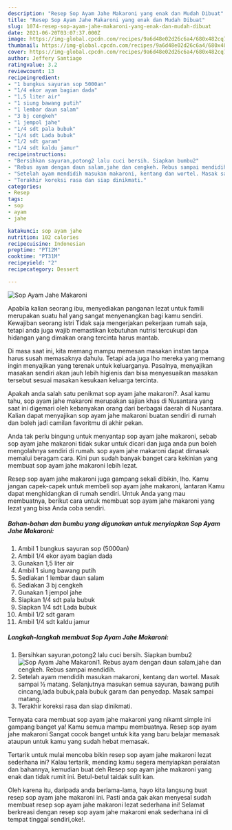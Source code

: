 ```yaml
---
description: "Resep Sop Ayam Jahe Makaroni yang enak dan Mudah Dibuat"
title: "Resep Sop Ayam Jahe Makaroni yang enak dan Mudah Dibuat"
slug: 1074-resep-sop-ayam-jahe-makaroni-yang-enak-dan-mudah-dibuat
date: 2021-06-20T03:07:37.000Z
image: https://img-global.cpcdn.com/recipes/9a6d48e02d26c6a4/680x482cq70/sop-ayam-jahe-makaroni-foto-resep-utama.jpg
thumbnail: https://img-global.cpcdn.com/recipes/9a6d48e02d26c6a4/680x482cq70/sop-ayam-jahe-makaroni-foto-resep-utama.jpg
cover: https://img-global.cpcdn.com/recipes/9a6d48e02d26c6a4/680x482cq70/sop-ayam-jahe-makaroni-foto-resep-utama.jpg
author: Jeffery Santiago
ratingvalue: 3.2
reviewcount: 13
recipeingredient:
- "1 bungkus sayuran sop 5000an"
- "1/4 ekor ayam bagian dada"
- "1,5 liter air"
- "1 siung bawang putih"
- "1 lembar daun salam"
- "3 bj cengkeh"
- "1 jempol jahe"
- "1/4 sdt pala bubuk"
- "1/4 sdt Lada bubuk"
- "1/2 sdt garam"
- "1/4 sdt kaldu jamur"
recipeinstructions:
- "Bersihkan sayuran,potong2 lalu cuci bersih. Siapkan bumbu2"
- "Rebus ayam dengan daun salam,jahe dan cengkeh. Rebus sampai mendidih."
- "Setelah ayam mendidih masukan makaroni, kentang dan wortel. Masak sampai ½ matang. Selanjutnya masukan semua sayuran, bawang putih cincang,lada bubuk,pala bubuk garam dan penyedap. Masak sampai matang."
- "Terakhir koreksi rasa dan siap dinikmati."
categories:
- Resep
tags:
- sop
- ayam
- jahe

katakunci: sop ayam jahe 
nutrition: 102 calories
recipecuisine: Indonesian
preptime: "PT12M"
cooktime: "PT31M"
recipeyield: "2"
recipecategory: Dessert

---
```



![Sop Ayam Jahe Makaroni](https://img-global.cpcdn.com/recipes/9a6d48e02d26c6a4/680x482cq70/sop-ayam-jahe-makaroni-foto-resep-utama.jpg)

Apabila kalian seorang ibu, menyediakan panganan lezat untuk famili merupakan suatu hal yang sangat menyenangkan bagi kamu sendiri. Kewajiban seorang istri Tidak saja mengerjakan pekerjaan rumah saja, tetapi anda juga wajib memastikan kebutuhan nutrisi tercukupi dan hidangan yang dimakan orang tercinta harus mantab.

Di masa  saat ini, kita memang mampu memesan masakan instan tanpa harus susah memasaknya dahulu. Tetapi ada juga lho mereka yang memang ingin menyajikan yang terenak untuk keluarganya. Pasalnya, menyajikan masakan sendiri akan jauh lebih higienis dan bisa menyesuaikan masakan tersebut sesuai masakan kesukaan keluarga tercinta. 



Apakah anda salah satu penikmat sop ayam jahe makaroni?. Asal kamu tahu, sop ayam jahe makaroni merupakan sajian khas di Nusantara yang saat ini digemari oleh kebanyakan orang dari berbagai daerah di Nusantara. Kalian dapat menyajikan sop ayam jahe makaroni buatan sendiri di rumah dan boleh jadi camilan favoritmu di akhir pekan.

Anda tak perlu bingung untuk menyantap sop ayam jahe makaroni, sebab sop ayam jahe makaroni tidak sukar untuk dicari dan juga anda pun boleh mengolahnya sendiri di rumah. sop ayam jahe makaroni dapat dimasak memalui beragam cara. Kini pun sudah banyak banget cara kekinian yang membuat sop ayam jahe makaroni lebih lezat.

Resep sop ayam jahe makaroni juga gampang sekali dibikin, lho. Kamu jangan capek-capek untuk membeli sop ayam jahe makaroni, lantaran Kamu dapat menghidangkan di rumah sendiri. Untuk Anda yang mau membuatnya, berikut cara untuk membuat sop ayam jahe makaroni yang lezat yang bisa Anda coba sendiri.

<!--inarticleads1-->

##### Bahan-bahan dan bumbu yang digunakan untuk menyiapkan Sop Ayam Jahe Makaroni:

1. Ambil 1 bungkus sayuran sop (5000an)
1. Ambil 1/4 ekor ayam bagian dada
1. Gunakan 1,5 liter air
1. Ambil 1 siung bawang putih
1. Sediakan 1 lembar daun salam
1. Sediakan 3 bj cengkeh
1. Gunakan 1 jempol jahe
1. Siapkan 1/4 sdt pala bubuk
1. Siapkan 1/4 sdt Lada bubuk
1. Ambil 1/2 sdt garam
1. Ambil 1/4 sdt kaldu jamur




<!--inarticleads2-->

##### Langkah-langkah membuat Sop Ayam Jahe Makaroni:

1. Bersihkan sayuran,potong2 lalu cuci bersih. Siapkan bumbu2
<img src="https://img-global.cpcdn.com/steps/76b81c32e1e07c97/160x128cq70/sop-ayam-jahe-makaroni-langkah-memasak-1-foto.jpg" alt="Sop Ayam Jahe Makaroni">1. Rebus ayam dengan daun salam,jahe dan cengkeh. Rebus sampai mendidih.
1. Setelah ayam mendidih masukan makaroni, kentang dan wortel. Masak sampai ½ matang. Selanjutnya masukan semua sayuran, bawang putih cincang,lada bubuk,pala bubuk garam dan penyedap. Masak sampai matang.
1. Terakhir koreksi rasa dan siap dinikmati.




Ternyata cara membuat sop ayam jahe makaroni yang nikamt simple ini gampang banget ya! Kamu semua mampu membuatnya. Resep sop ayam jahe makaroni Sangat cocok banget untuk kita yang baru belajar memasak ataupun untuk kamu yang sudah hebat memasak.

Tertarik untuk mulai mencoba bikin resep sop ayam jahe makaroni lezat sederhana ini? Kalau tertarik, mending kamu segera menyiapkan peralatan dan bahannya, kemudian buat deh Resep sop ayam jahe makaroni yang enak dan tidak rumit ini. Betul-betul taidak sulit kan. 

Oleh karena itu, daripada anda berlama-lama, hayo kita langsung buat resep sop ayam jahe makaroni ini. Pasti anda gak akan menyesal sudah membuat resep sop ayam jahe makaroni lezat sederhana ini! Selamat berkreasi dengan resep sop ayam jahe makaroni enak sederhana ini di tempat tinggal sendiri,oke!.

